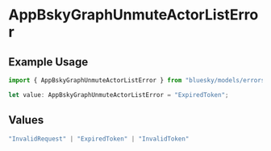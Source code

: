 # AppBskyGraphUnmuteActorListError

## Example Usage

```typescript
import { AppBskyGraphUnmuteActorListError } from "bluesky/models/errors";

let value: AppBskyGraphUnmuteActorListError = "ExpiredToken";
```

## Values

```typescript
"InvalidRequest" | "ExpiredToken" | "InvalidToken"
```